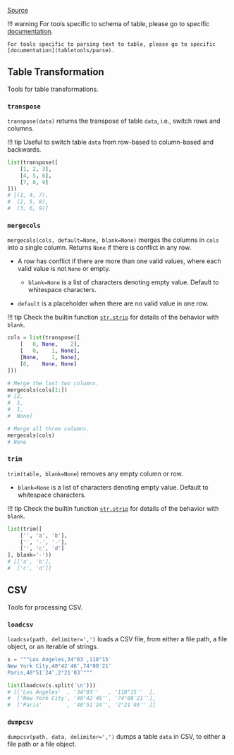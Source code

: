 [Source](https://github.com/chuanconggao/extratools/blob/master/extratools/tabletools.py)

!!! warning
    For tools specific to schema of table, please go to specific [documentation](tabletools/schema).

    For tools specific to parsing text to table, please go to specific [documentation](tabletools/parse).

## Table Transformation

Tools for table transformations.

### `transpose`

`transpose(data)` returns the transpose of table `data`, i.e., switch rows and columns.

!!! tip
    Useful to switch table `data` from row-based to column-based and backwards.

``` python
list(transpose([
    [1, 2, 3],
    [4, 5, 6],
    [7, 8, 9]
]))
# [(1, 4, 7),
#  (2, 5, 8),
#  (3, 6, 9)]
```

### `mergecols`

`mergecols(cols, default=None, blank=None)` merges the columns in `cols` into a single column. Returns `None` if there is conflict in any row.

- A row has conflict if there are more than one valid values, where each valid value is not `None` or empty.

    - `blank=None` is a list of characters denoting empty value. Default to whitespace characters.

- `default` is a placeholder when there are no valid value in one row.

!!! tip
    Check the builtin function [`str.strip`](https://docs.python.org/3/library/stdtypes.html#str.strip) for details of the behavior with `blank`.

``` python
cols = list(transpose([
    [   0, None,    2],
    [   0,    1, None],
    [None,    1, None],
    [0,    None, None]
]))

# Merge the last two columns.
mergecols(cols[1:])
# [2,
#  1,
#  1,
#  None]

# Merge all three columns.
mergecols(cols)
# None
```

### `trim`

`trim(table, blank=None`) removes any empty column or row.

- `blank=None` is a list of characters denoting empty value. Default to whitespace characters.

!!! tip
    Check the builtin function [`str.strip`](https://docs.python.org/3/library/stdtypes.html#str.strip) for details of the behavior with `blank`.

``` python
list(trim([
    ['', 'a', 'b'],
    ['', '-', '-'],
    ['', 'c', 'd']
], blank='-'))
# [['a', 'b'],
#  ['c', 'd']]
```

## CSV

Tools for processing CSV.

### `loadcsv`

`loadcsv(path, delimiter=',')` loads a CSV file, from either a file path, a file object, or an iterable of strings.

``` python
s = """Los Angeles,34°03′,118°15′
New York City,40°42′46″,74°00′21″
Paris,48°51′24″,2°21′03″"""

list(loadcsv(s.split('\n')))
# [['Los Angeles'  , '34°03′'   , '118°15′'  ],
#  ['New York City', '40°42′46″', '74°00′21″'],
#  ['Paris'        , '48°51′24″', '2°21′03″' ]]
```

### `dumpcsv`

`dumpcsv(path, data, delimiter=',')` dumps a table `data` in CSV, to either a file path or a file object.
